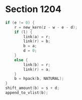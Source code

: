 # Section 1204

```c << Append the display and perhaps also the equation number >>=
if (e != 0) {
    r = new_kern(z - w - e - d);
    if (l) {
        link(a) = r;
        link(r) = b;
        b = a;
        d = 0;
    }
    else {
        link(b) = r;
        link(r) = a;
    }
    b = hpack(b, NATURAL);
}
shift_amount(b) = s + d;
append_to_vlist(b);
```
